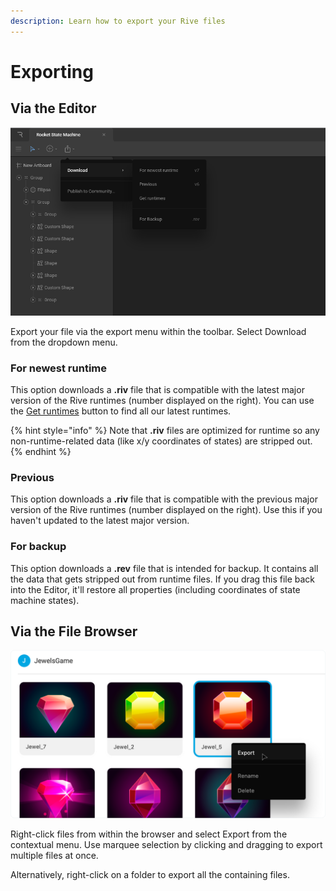 ```yaml
---
description: Learn how to export your Rive files
---
```


# Exporting

## **Via the Editor**

![](../.gitbook/assets/screen-shot-2021-04-20-at-3.30.35-pm.png)

Export your file via the export menu within the toolbar. Select Download from the dropdown menu.

### For newest runtime

This option downloads a **.riv** file that is compatible with the latest major version of the Rive runtimes \(number displayed on the right\). You can use the [Get runtimes](../runtimes/overview.md) button to find all our latest runtimes. 

{% hint style="info" %}
Note that **.riv** files are optimized for runtime so any non-runtime-related data \(like x/y coordinates of states\) are stripped out.
{% endhint %}

### Previous

This option downloads a **.riv** file that is compatible with the previous major version of the Rive runtimes \(number displayed on the right\). Use this if you haven't updated to the latest major version. 

### For backup

This option downloads a **.rev** file that is intended for backup. It contains all the data that gets stripped out from runtime files. If you drag this file back into the Editor, it'll restore all properties \(including coordinates of state machine states\). 

## **Via the File Browser**

![](../.gitbook/assets/export%20%281%29.png)

Right-click files from within the browser and select Export from the contextual menu. Use marquee selection by clicking and dragging to export multiple files at once.

Alternatively, right-click on a folder to export all the containing files.

